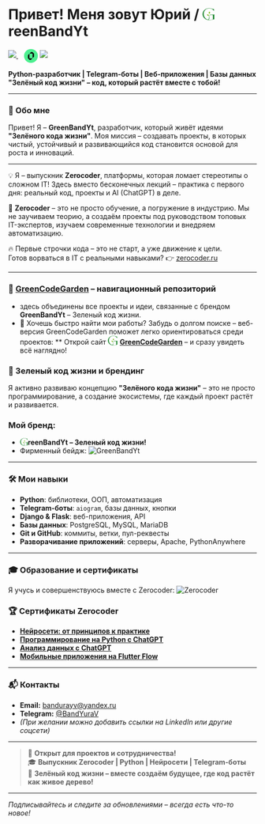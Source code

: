 # **Привет! Меня зовут Юрий** / <img src="https://raw.githubusercontent.com/GreenBandYt/GreenBandYt/main/assets/images/b_logo_g.png" width="25" alt="G" style="vertical-align: -2px;">reenBandYt

<p>
  <a href="https://github.com/GreenBandYt" target="_blank" rel="noopener noreferrer">
    <img src="https://img.shields.io/badge/GreenBandYt-Зелёный_код_жизни-32CD32?style=for-the-badge&logo=leaflet&logoColor=white">
  </a>
  &nbsp;&nbsp;
  <img src="https://raw.githubusercontent.com/GreenBandYt/GreenBandYt/main/assets/logos/zerocoder.png" width="28" height="28" alt="Zerocoder" style="vertical-align: middle; border-radius: 50%;">
  <a href="https://zerocoder.ru/" target="_blank" rel="noopener noreferrer">
    <img src="https://img.shields.io/badge/Zerocoder-Выпускник-%239B59B6?style=for-the-badge">
  </a>
</p>


**Python-разработчик | Telegram-боты | Веб-приложения | Базы данных**  
**"Зелёный код жизни" – код, который растёт вместе с тобой!**

---

### 🌿 Обо мне

Привет! Я – **GreenBandYt**, разработчик, который живёт идеями **"Зелёного кода жизни"**. Моя миссия – создавать проекты, в которых чистый, устойчивый и развивающийся код становится основой для роста и инноваций.

--- 

💡 Я – выпускник **Zerocoder**, платформы, которая ломает стереотипы о сложном IT!
Здесь вместо бесконечных лекций – практика с первого дня: реальный код, проекты и AI (ChatGPT) в деле.

🚀 **Zerocoder** – это не просто обучение, а погружение в индустрию.
Мы не заучиваем теорию, а создаём проекты под руководством топовых IT-экспертов, изучаем современные технологии и внедряем автоматизацию.

🔥 Первые строчки кода – это не старт, а уже движение к цели.  
Готов ворваться в IT с реальными навыками? 👉 [zerocoder.ru](https://zerocoder.ru/)

---
  
### 🌿 [GreenCodeGarden](https://github.com/GreenBandYt/GreenCodeGarden) – **навигационный репозиторий**
- здесь объединены все проекты и идеи, связанные с брендом **GreenBandYt** – Зеленый код жизни.
- 📌 Хочешь быстро найти мои работы?
Забудь о долгом поиске – веб-версия GreenCodeGarden поможет легко ориентироваться среди проектов:
** Открой сайт <img src="https://raw.githubusercontent.com/GreenBandYt/GreenBandYt/main/assets/images/b_logo_g.png" width="20" alt="G" style="vertical-align: -2px;"> **[GreenCodeGarden](https://greenbandyt.github.io/GreenCodeGarden/)** – и сразу увидеть всё наглядно!


### 🌱 Зеленый код жизни и брендинг

Я активно развиваю концепцию **"Зелёного кода жизни"** – это не просто программирование, а создание экосистемы, где каждый проект растёт и развивается.  

### Мой бренд: ###  
- **<img src="https://raw.githubusercontent.com/GreenBandYt/GreenBandYt/main/assets/images/b_logo_g.png" width="16" alt="G" style="vertical-align: -2px;">reenBandYt – Зеленый код жизни!**  
- Фирменный бейдж: ![GreenBandYt](https://img.shields.io/badge/GreenBandYt-Зелёный_код_жизни-32CD32?style=for-the-badge&logo=leaflet&logoColor=white)
---
### 🛠 Мои навыки

- **Python**: библиотеки, ООП, автоматизация
- **Telegram-боты**: `aiogram`, базы данных, кнопки
- **Django & Flask**: веб-приложения, API
- **Базы данных**: PostgreSQL, MySQL, MariaDB
- **Git и GitHub**: коммиты, ветки, пул-реквесты
- **Разворачивание приложений**: серверы, Apache, PythonAnywhere
---
### 🎓 Образование и сертификаты

Я учусь и совершенствуюсь вместе с Zerocoder: ![Zerocoder](https://img.shields.io/badge/Zerocoder-Выпускник-%239B59B6?style=flat-square)

### 🏆 **Сертификаты Zerocoder**  

- **[Нейросети: от принципов к практике](https://raw.githubusercontent.com/GreenBandYt/GreenBandYt/main/certificates/Diploma_14581.png)**
- **[Программирование на Python с ChatGPT](https://raw.githubusercontent.com/GreenBandYt/GreenBandYt/main/certificates/Diploma_13873.png)**
- **[Анализ данных с ChatGPT](https://raw.githubusercontent.com/GreenBandYt/GreenBandYt/main/certificates/Diploma_14009.png)**
- **[Мобильные приложения на Flutter Flow](https://raw.githubusercontent.com/GreenBandYt/GreenBandYt/main/certificates/Diploma_15253.png)**

---

### 📬 Контакты

- **Email:** [bandurayv@yandex.ru](mailto:bandurayv@yandex.ru)
- **Telegram:** [@BandYuraV](https://t.me/BandYuraV)
- *(При желании можно добавить ссылки на LinkedIn или другие соцсети)*

---

> 🚀 **Открыт для проектов и сотрудничества!**  
> 🎓 **Выпускник Zerocoder | Python | Нейросети | Telegram-боты**  
> 🌱 **Зелёный код жизни – вместе создаём будущее, где код растёт как живое дерево!**

---

*Подписывайтесь и следите за обновлениями – всегда есть что-то новое!*
